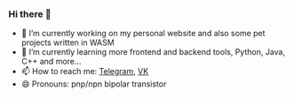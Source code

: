 ### Hi there 👋

<!-- **vertexofvortex/vertexofvortex** is a ✨ _special_ ✨ repository because its `README.md` (this file) appears on your GitHub profile.

Here are some ideas to get you started:
 --> 
- 🔭 I’m currently working on my personal website and also some pet projects written in WASM
- 🌱 I’m currently learning more frontend and backend tools, Python, Java, C++ and more...
- 📫 How to reach me: [Telegram](https://t.me/vrtxx), [VK](https://vk.com/vrtxxx)
- 😄 Pronouns: pnp/npn bipolar transistor  
<!-- - ⚡ Fun fact: ... -->
<!-- - 👯 I’m looking to collaborate on ... -->
<!-- - 🤔 I’m looking for help with ... -->
<!-- - 💬 Ask me about ... -->
